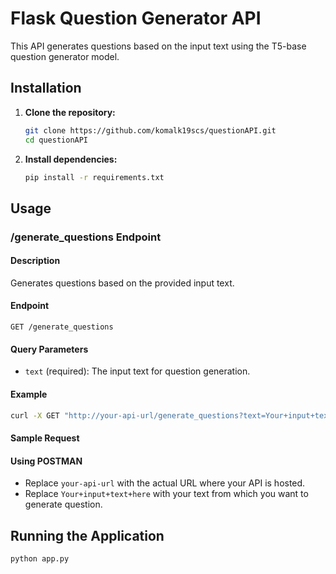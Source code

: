 # Flask Question Generator API

This API generates questions based on the input text using the T5-base question generator model.

## Installation

1. **Clone the repository:**

    ```bash
    git clone https://github.com/komalk19scs/questionAPI.git
    cd questionAPI
    ```

2. **Install dependencies:**

    ```bash
    pip install -r requirements.txt
    ```

## Usage

### /generate_questions Endpoint

#### Description

Generates questions based on the provided input text.

#### Endpoint

`GET /generate_questions`

#### Query Parameters

- `text` (required): The input text for question generation.

#### Example

```bash
curl -X GET "http://your-api-url/generate_questions?text=Your+input+text+here"
```
#### Sample Request
#### Using POSTMAN
- Replace `your-api-url` with the actual URL where your API is hosted.
- Replace `Your+input+text+here` with your text from which you want to generate question.


## Running the Application
``` bash
python app.py
```
